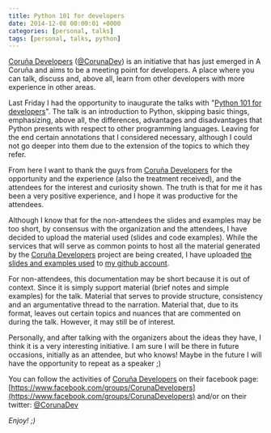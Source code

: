 ```yaml
---
title: Python 101 for developers
date: 2014-12-08 00:00:01 +0000
categories: [personal, talks]
tags: [personal, talks, python]
---
```


[Coruña Developers](https://www.facebook.com/groups/CorunaDevelopers) ([@CorunaDev](https://twitter.com/corunadev)) is an initiative that has just emerged in A Coruña and aims to be a meeting point for developers. A place where you can talk, discuss and, above all, learn from other developers with more experience in other areas.

Last Friday I had the opportunity to inaugurate the talks with "[Python 101 for developers](https://github.com/rubenhortas/python101)". The talk is an introduction to Python, skipping basic things, emphasizing, above all, the differences, advantages and disadvantages that Python presents with respect to other programming languages. Leaving for the end certain annotations that I considered necessary, although I could not go deeper into them due to the extension of the topics to which they refer.

From here I want to thank the guys from [Coruña Developers](https://www.facebook.com/groups/CorunaDevelopers) for the opportunity and the experience (also the treatment received), and the attendees for the interest and curiosity shown. The truth is that for me it has been a very positive experience, and I hope it was productive for the attendees.

Although I know that for the non-attendees the slides and examples may be too short, by consensus with the organization and the attendees, I have decided to upload the material used (slides and code examples). While the services that will serve as common points to host all the material generated by the [Coruña Developers](https://www.facebook.com/groups/CorunaDevelopers) project are being created, I have uploaded [the slides and examples used](https://github.com/rubenhortas/python101) to [my github account](https://github.com/rubenhortas).

For non-attendees, this documentation may be short because it is out of context. Since it is simply support material (brief notes and simple examples) for the talk. Material that serves to provide structure, consistency and an argumentative thread to the narration. Material that, due to its format, leaves out certain topics and nuances that are commented on during the talk. However, it may still be of interest.

Personally, and after talking with the organizers about the ideas they have, I think it is a very interesting initiative. I am sure I will be there in future occasions, initially as an attendee, but who knows! Maybe in the future I will have the opportunity to repeat as a speaker ;)

You can follow the activities of [Coruña Developers](https://www.facebook.com/groups/CorunaDevelopers) on their facebook page: [https://www.facebook.com/groups/CorunaDevelopers](https://www.facebook.com/groups/CorunaDevelopers) and/or on their twitter: [@CorunaDev](https://twitter.com/corunadev)

_Enjoy! ;)_
